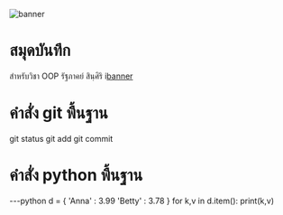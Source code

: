 ![banner](https://picsum.photos/800/250)

# สมุดบันทึก
สำหรับวิชา OOP 
รัฐภาคย์ สินฺศิริ
i[banner](https://github.com/belseris/belseris.github.io/assets/159877766/b33f0f16-b3e1-4917-905a-a94258290be3/800/250)

# คำสั่ง git พื้นฐาน
git status git add git commit
# คำสั่ง python พื้นฐาน
---python d = { 'Anna' : 3.99 'Betty' : 3.78 } for k,v in d.item(): print(k,v)
